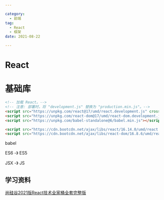 ```yaml
---

category:
  - 前端
tag:
  - React
  - 框架
date: 2021-08-22

---
```

# React

# 基础库

~~~ html
<!-- 加载 React。-->
<!-- 注意: 部署时，将 "development.js" 替换为 "production.min.js"。-->
<script src="https://unpkg.com/react@17/umd/react.development.js" crossorigin></script>
<script src="https://unpkg.com/react-dom@17/umd/react-dom.development.js" crossorigin></script>
<script src="https://unpkg.com/babel-standalone@6/babel.min.js"></script>

<script src="https://cdn.bootcdn.net/ajax/libs/react/16.14.0/umd/react.development.js"></script>
<script src="https://cdn.bootcdn.net/ajax/libs/react-dom/16.8.6/umd/react-dom.development.js"></script>
~~~

babel

ES6 -》 ES5

JSX -》 JS




## 学习资料

[尚硅谷2021版React技术全家桶全套完整版](https://www.bilibili.com/video/BV1wy4y1D7JT?p=126)